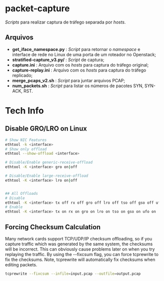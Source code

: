 # packet-capture

_Scripts_ para realizar captura de tráfego separada por _hosts_.

## Arquivos

- **get_iface_namespace.py** : _Script_ para retornar o _namespace_ e interface de rede no Linux de uma porta de um roteador no Openstack;
- **stratified-capture_v3.py/** : _Script_ de captura;
- **capture.ini** : Arquivo com os _hosts_ para captura do tráfego original;
- **capture-replay.ini** : Arquivo com os _hosts_ para captura do tráfego replicado;
- **merge_pcaps_v2.sh** : _Script_ para juntar arquivos PCAP;
- **num_packets.sh** : _Script_ para listar os números de pacotes SYN, SYN-ACK, RST.


# Tech Info

## Disable GRO/LRO on Linux

```bash
# Show NIC Features
ethtool -k <interface>
# Show only offload
ethtool --show-offload <interface>

# Disable/Enable generic-receive-offload
ethtool -K <interface> gro on|off

# Disable/Enable large-receive-offload
ethtool -K <interface> lro on|off


## All Offloads
# Disable
ethtool -K <interface> tx off rx off gro off lro off tso off gso off ufo off
# Enable
ethtool -K <interface> tx on rx on gro on lro on tso on gso on ufo on
```

## Forcing Checksum Calculation

Many network cards support TCP/UDP/IP checksum offloading, so if you capture traffic which was generated by the same system, the checksums will be incorrect. This can obviously cause problems later on when you try replaying the traffic. By using the --fixcsum flag, you can force tcprewrite to fix the checksums. Note, tcprewrite will automatically fix checksums when editing packets.

```bash
tcprewrite --fixcsum --infile=input.pcap --outfile=output.pcap
```
